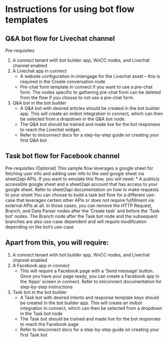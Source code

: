 # Instructions for using bot flow templates

## Q&A bot flow for Livechat channel
Pre-requisites
1.	A connect tenant with bot builder app, WxCC nodes, and Livechat channel enabled
2.	A Livechat app in connect
    * A website configuration in imiengage for the Livechat asset – this is required in the Create conversation node
    * Pre-chat form template in connect if you want to use a pre-chat form. The nodes specific to gathering pre-chat form can be deleted from the flow if you choose       to not use a pre-chat form.
3. Q&A bot in the bot builder
    * A Q&A bot with desired articles should be created in the bot builder app. This will create an imibot integration in connect, which can then be selected from a       dropdown in the Q&A bot node.
    * The Q&A bot should be trained and made live for the bot responses to reach the Livechat widget.
    * Refer to imiconnect docs for a step-by-step guide on creating your first Q&A bot

## Task bot flow for Facebook channel
Pre-requisites
(Optional) This sample flow leverages a google sheet for fetching user info and adding user info to the said google sheet via sheet2api APIs. If you want to emulate this flow, you will need:
    * A publicly accessible google sheet and a sheet2api account that has access to your google sheet. Refer to sheet2api documentation on how to make requests to         your sheet
You can choose to build a task bot flow for a different use-case that leverages certain other APIs or does not require fulfillment via external APIs at all. In those cases, you can remove the HTTP Request, Branch, and Data Parser nodes after the ‘Create task’ and before the ‘Task bot’ nodes. The Branch node after the Task bot node and the subsequent branches are also use-case dependent and will require modification depending on the bot’s use-case

## Apart from this, you will require:

1. A connect tenant with bot builder app, WxCC nodes, and Livechat channel enabled
2.	A Facebook app in connect
    * This will require a Facebook page with a ‘Send message’ button. Once you have your page ready, you can create a Facebook app in the ‘Apps’ screen in connect.       Refer to imiconnect documentation for step-by-step instructions
3. Task bot in the bot builder
    * A Task bot with desired intents and response template keys should be created in the bot builder app. This will create an imibot integration in connect, which       can then be selected from a dropdown in the Task bot node
    * The Task bot should be trained and made live for the bot responses to reach the Facebook page
    * Refer to imiconnect docs for a step-by-step guide on creating your first Task bot
